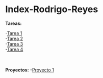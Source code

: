 # Index-Rodrigo-Reyes

**Tareas:**

  -[Tarea 1](https://github.com/RodrigoReyes01/Tarea1ED.git) <br>
  -[Tarea 2](https://github.com/RodrigoReyes01/Tarea2ED.git) <br>
  -[Tarea 3](https://github.com/RodrigoReyes01/Tarea3ED) <br>
  -[Tarea 4](https://github.com/RodrigoReyes01/Tarea4ED)


<br><br>**Proyectos:**
-[Proyecto 1](https://github.com/Tuki1077/Proyecto-reservacion-de-boletos) <br>
